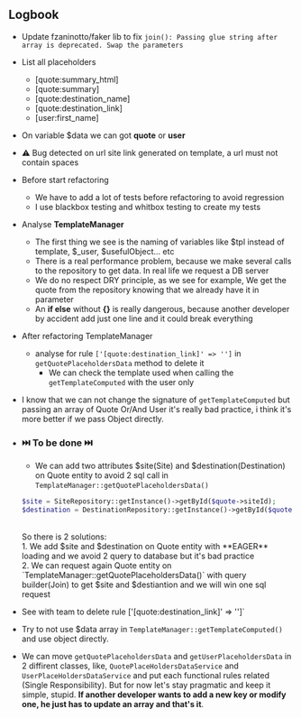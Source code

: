 ## Logbook
* Update fzaninotto/faker lib to fix `join(): Passing glue string after array is deprecated. Swap the parameters`
* List all placeholders
  * [quote:summary_html]
  * [quote:summary]
  * [quote:destination_name]
  * [quote:destination_link]
  * [user:first_name]
* On variable $data we can got **quote** or **user**
* :warning: Bug detected on url site link generated on template, a url must not contain spaces
* Before start refactoring 
  * We have to add a lot of tests before refactoring to avoid regression
  * I use blackbox testing and whitbox testing to create my tests
* Analyse **TemplateManager**
  * The first thing we see is the naming of variables like $tpl instead of template, $_user, $usefulObject... etc 
  * There is a real performance problem, because we make several calls to the repository to get data. In real life we request a DB server
  * We do no respect DRY principle, as we see for example, We get the quote from the repository knowing that we already have it in parameter
  * An **if else** without **{}** is really dangerous, because another developer by accident add just one line and it could break everything
* After refactoring TemplateManager
  * analyse for rule `['[quote:destination_link]' => '']` in `getQuotePlaceholdersData` method to delete it
    * We can check the template used when calling the `getTemplateComputed` with the user only
* I know that we can not change the signature of `getTemplateComputed` but passing an array of Quote Or/And User it's really bad practice, i think it's more better if we pass Object directly.
* ### :next_track_button: **To be done** :next_track_button:
  *  We can add two attributes $site(Site) and $destination(Destination) on Quote entity to avoid 2 sql call in `TemplateManager::getQuotePlaceholdersData()` <br> 
  ```php
  $site = SiteRepository::getInstance()->getById($quote->siteId);
  $destination = DestinationRepository::getInstance()->getById($quote->destinationId);
  ```
  <br>
  So there is 2 solutions: <br>
  1. We add $site and $destination on Quote entity with **EAGER** loading and we avoid 2 query to database but it's bad practice <br>
  2. We can request again Quote entity on `TemplateManager::getQuotePlaceholdersData()` with query builder(Join) to get $site and $destiantion and we will win one sql request <br>

* See with team to delete rule ['[quote:destination_link]' => '']`
* Try to not use $data array in `TemplateManager::getTemplateComputed()` and use object directly.
* We can move `getQuotePlaceholdersData` and `getUserPlaceholdersData` in 2 diffirent classes, like, `QuotePlaceHoldersDataService` and `UserPlaceHoldersDataService` and put each functional rules related (Single Responsibility). 
  But for now let's stay pragmatic and keep it simple, stupid. **If another developer wants to add a new key or modify one, he just has to update an array and that's it**. 

  